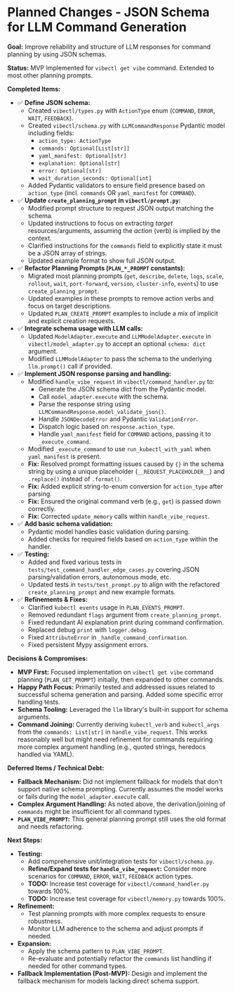 # Planned Changes - JSON Schema for LLM Command Generation

**Goal:** Improve reliability and structure of LLM responses for command planning by using JSON schemas.

**Status:** MVP Implemented for `vibectl get vibe` command. Extended to most other planning prompts.

**Completed Items:**

- ✅ **Define JSON schema:**
  - Created `vibectl/types.py` with `ActionType` enum (`COMMAND`, `ERROR`, `WAIT`, `FEEDBACK`).
  - Created `vibectl/schema.py` with `LLMCommandResponse` Pydantic model including fields:
    - `action_type: ActionType`
    - `commands: Optional[List[str]]`
    - `yaml_manifest: Optional[str]`
    - `explanation: Optional[str]`
    - `error: Optional[str]`
    - `wait_duration_seconds: Optional[int]`
  - Added Pydantic validators to ensure field presence based on `action_type` (incl. `commands` OR `yaml_manifest` for `COMMAND`).
- ✅ **Update `create_planning_prompt` in `vibectl/prompt.py`:**
  - Modified prompt structure to request JSON output matching the schema.
  - Updated instructions to focus on extracting *target* resources/arguments, assuming the *action* (verb) is implied by the context.
  - Clarified instructions for the `commands` field to explicitly state it must be a JSON array of strings.
  - Updated example format to show full JSON output.
- ✅ **Refactor Planning Prompts (`PLAN_*_PROMPT` constants):**
  - Migrated most planning prompts (`get`, `describe`, `delete`, `logs`, `scale`, `rollout`, `wait`, `port-forward`, `version`, `cluster-info`, `events`) to use `create_planning_prompt`.
  - Updated examples in these prompts to remove action verbs and focus on target descriptions.
  - Updated `PLAN_CREATE_PROMPT` examples to include a mix of implicit and explicit creation requests.
- ✅ **Integrate schema usage with LLM calls:**
  - Updated `ModelAdapter.execute` and `LLMModelAdapter.execute` in `vibectl/model_adapter.py` to accept an optional `schema: dict` argument.
  - Modified `LLMModelAdapter` to pass the schema to the underlying `llm.prompt()` call if provided.
- ✅ **Implement JSON response parsing and handling:**
  - Modified `handle_vibe_request` in `vibectl/command_handler.py` to:
    - Generate the JSON schema dict from the Pydantic model.
    - Call `model_adapter.execute` with the schema.
    - Parse the response string using `LLMCommandResponse.model_validate_json()`.
    - Handle `JSONDecodeError` and Pydantic `ValidationError`.
    - Dispatch logic based on `response.action_type`.
    - Handle `yaml_manifest` field for `COMMAND` actions, passing it to `_execute_command`.
  - Modified `_execute_command` to use `run_kubectl_with_yaml` when `yaml_manifest` is present.
  - **Fix:** Resolved prompt formatting issues caused by `{}` in the schema string by using a unique placeholder (`__REQUEST_PLACEHOLDER__`) and `.replace()` instead of `.format()`.
  - **Fix:** Added explicit string-to-enum conversion for `action_type` after parsing.
  - **Fix:** Ensured the original command verb (e.g., `get`) is passed down correctly.
  - **Fix:** Corrected `update_memory` calls within `handle_vibe_request`.
- ✅ **Add basic schema validation:**
  - Pydantic model handles basic validation during parsing.
  - Added checks for required fields based on `action_type` within the handler.
- ✅ **Testing:**
  - Added and fixed various tests in `tests/test_command_handler_edge_cases.py` covering JSON parsing/validation errors, autonomous mode, etc.
  - Updated tests in `tests/test_prompt.py` to align with the refactored `create_planning_prompt` and new example formats.
- ✅ **Refinements & Fixes:**
  - Clarified `kubectl events` usage in `PLAN_EVENTS_PROMPT`.
  - Removed redundant `flags` argument from `create_planning_prompt`.
  - Fixed redundant AI explanation print during command confirmation.
  - Replaced debug `print` with `logger.debug`.
  - Fixed `AttributeError` in `_handle_command_confirmation`.
  - Fixed persistent Mypy assignment errors.

**Decisions & Compromises:**

- **MVP First:** Focused implementation on `vibectl get vibe` command planning (`PLAN_GET_PROMPT`) initially, then expanded to other commands.
- **Happy Path Focus:** Primarily tested and addressed issues related to successful schema generation and parsing. Added some specific error handling tests.
- **Schema Tooling:** Leveraged the `llm` library's built-in support for schema arguments.
- **Command Joining:** Currently deriving `kubectl_verb` and `kubectl_args` from the `commands: List[str]` in `handle_vibe_request`. This works reasonably well but might need refinement for commands requiring more complex argument handling (e.g., quoted strings, heredocs handled via YAML).

**Deferred Items / Technical Debt:**

- **Fallback Mechanism:** Did not implement fallback for models that don't support native schema prompting. Currently assumes the model works or fails during the `model_adapter.execute` call.
- **Complex Argument Handling:** As noted above, the derivation/joining of `commands` might be insufficient for all command types.
- **`PLAN_VIBE_PROMPT`:** This general planning prompt still uses the old format and needs refactoring.

**Next Steps:**

- **Testing:**
  - Add comprehensive unit/integration tests for `vibectl/schema.py`.
  - **Refine/Expand tests for `handle_vibe_request`:** Consider more scenarios for `COMMAND`, `ERROR`, `WAIT`, `FEEDBACK` action types.
  - **TODO:** Increase test coverage for `vibectl/command_handler.py` towards 100%.
  - **TODO:** Increase test coverage for `vibectl/memory.py` towards 100%.
- **Refinement:**
  - Test planning prompts with more complex requests to ensure robustness.
  - Monitor LLM adherence to the schema and adjust prompts if needed.
- **Expansion:**
  - Apply the schema pattern to `PLAN_VIBE_PROMPT`.
  - Re-evaluate and potentially refactor the `commands` list handling if needed for other command types.
- **Fallback Implementation (Post-MVP):** Design and implement the fallback mechanism for models lacking direct schema support.
